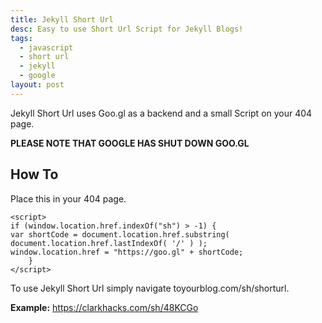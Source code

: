 ```yaml
---
title: Jekyll Short Url
desc: Easy to use Short Url Script for Jekyll Blogs!
tags:
  - javascript
  - short url
  - jekyll
  - google
layout: post
---
```


Jekyll Short Url uses Goo.gl as a backend and a small Script on your 404 page.

<!-- more -->

__PLEASE NOTE THAT GOOGLE HAS SHUT DOWN GOO.GL__

## How To

Place this in your 404 page.

```mark-up
<script>
if (window.location.href.indexOf("sh") > -1) {
var shortCode = document.location.href.substring( document.location.href.lastIndexOf( '/' ) );
window.location.href = "https://goo.gl" + shortCode;
    }
</script>
```
To use Jekyll Short Url simply navigate toyourblog.com/sh/shorturl.

__Example:__ https://clarkhacks.com/sh/48KCGo
